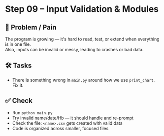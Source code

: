 Step 09 – Input Validation & Modules
====================================

💭 Problem / Pain  
-----------------
The program is growing — it's hard to read, test, or extend when everything is in one file.  
Also, inputs can be invalid or messy, leading to crashes or bad data.

🛠️ Tasks  
---------
- There is something wrong in `main.py` around how we use `print_chart`. Fix it.

✅ Check  
--------
- Run `python main.py`
- Try invalid name/date/Hb — it should handle and re-prompt
- Check the file: `<name>.csv` gets created with valid data
- Code is organized across smaller, focused files
